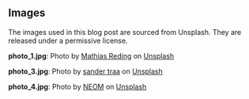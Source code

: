 ## Images
The images used in this blog post are sourced from Unsplash. They are released under a permissive license.

**photo_1.jpg**: Photo by [Mathias Reding](https://unsplash.com/@matreding?utm_content=creditCopyText&utm_medium=referral&utm_source=unsplash) on [Unsplash](https://unsplash.com/photos/a-blurry-photo-of-a-city-street-with-buildings-5-LTB9YPwkY?utm_content=creditCopyText&utm_medium=referral&utm_source=unsplash)

**photo_3.jpg**: Photo by [sander traa](https://unsplash.com/@sandertraa?utm_content=creditCopyText&utm_medium=referral&utm_source=unsplash) on [Unsplash](https://unsplash.com/photos/a-white-car-driving-on-a-desert-road-nOhLRqb5AV0?utm_content=creditCopyText&utm_medium=referral&utm_source=unsplash)

**photo_4.jpg**: Photo by [NEOM](https://unsplash.com/@neom?utm_content=creditCopyText&utm_medium=referral&utm_source=unsplash) on [Unsplash](https://unsplash.com/photos/a-man-standing-next-to-a-tent-in-the-desert-ckfXPMb2_BI?utm_content=creditCopyText&utm_medium=referral&utm_source=unsplash)

